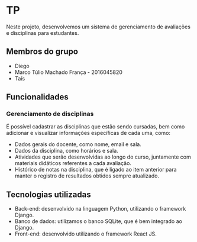 # TP

Neste projeto, desenvolvemos um sistema de gerenciamento de avaliações e disciplinas para estudantes. 

## Membros do grupo

* Diego
* Marco Túlio Machado França - 2016045820
* Taís

## Funcionalidades

### Gerenciamento de disciplinas

É possível cadastrar as disciplinas que estão sendo cursadas, bem como adicionar e visualizar informações específicas de cada uma, como:

* Dados gerais do docente, como nome, email e sala.
* Dados da disciplina, como horários e sala.
* Atividades que serão desenvolvidas ao longo do curso, juntamente com materiais didáticos referentes a cada avaliação.
* Histórico de notas na disciplina, que é ligado ao item anterior para manter o registro de resultados obtidos sempre atualizado.


## Tecnologias utilizadas

* Back-end: desenvolvido na linguagem Python, utilizando o framework Django.
* Banco de dados: utilizamos o banco SQLite, que é bem integrado ao Django.
* Front-end: desenvolvido utilizando o framework React JS.
